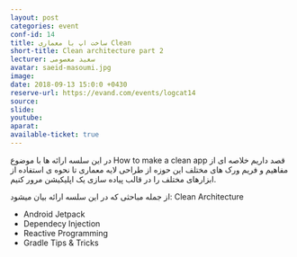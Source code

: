 ```yaml
---
layout: post
categories: event
conf-id: 14
title: ساخت اپ با معماری Clean
short-title: Clean architecture part 2
lecturer: سعید معصومی
avatar: saeid-masoumi.jpg
image: 
date: 2018-09-13 15:0:0 +0430
reserve-url: https://evand.com/events/logcat14
source: 
slide: 
youtube: 
aparat: 
available-ticket: true
---
```

در این سلسه ارائه ها با موضوع How to make a clean app قصد داریم خلاصه ای از مفاهیم و فریم ورک های مختلف این حوزه از طراحی لایه معماری تا نحوه ‌ی استفاده از ابزارهای مختلف را در قالب پیاده سازی یک اپلیکیشن مرور کنیم.

از جمله مباحثی که در این سلسه ارائه بیان میشود:
Clean Architecture
- Android Jetpack
- Dependecy Injection
- Reactive Programming
- Gradle Tips & Tricks